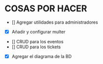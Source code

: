 # COSAS POR HACER

- [] Agregar utilidades para administradores
- [X] Añadir y configurar multer
- [] CRUD para los eventos
- [] CRUD para los tickets
- [X] Agregar el diagrama de la BD